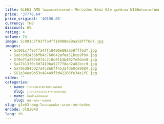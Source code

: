 ```yaml
---
title: GLE63 AMG โมเดลรถสปอร์ตสำหรับ Mercedes Benz Gle ชุดอัปเกรด W166พร้อมกระจังหน้ากันชน bemper belakang สำหรับ Benz 2016-2019
price: '37778.64'
price_original: '40190.03'
currency: THB
discount: 6%
rating: 4
volume: 74
image: Sc001c7f93ffa4ff18400e89aa58fff6dY.jpg
images:
  - Sc001c7f93ffa4ff18400e89aa58fff6dY.jpg
  - Sa6c9d2436bfb4c768642afea51bce9fbX.jpg
  - Sf0e7fa297e9f4c218e81b3b4027e0daeO.jpg
  - Sa47b13f0c3d7419ba9277fdad2a02bcc9.jpg
  - Sa706d04c027a4c8ebff453afde0c8008V.jpg
  - S81e34ea9b53c48449f3d42206fe34e1fC.jpg
video: ''
categories:
  - name: รถยนต์และรถจักรยานยนต์
    slug: รถยนต-และรถจ-กรยานยนต
  - name: ชิ้นส่วนด้านนอก
    slug: นส-วนด-านนอก
slug: gle63-amg-โมเดลรถสปอร-ตสำหร-mercedes
encode: ol8i04O
lang: th
---
```

  